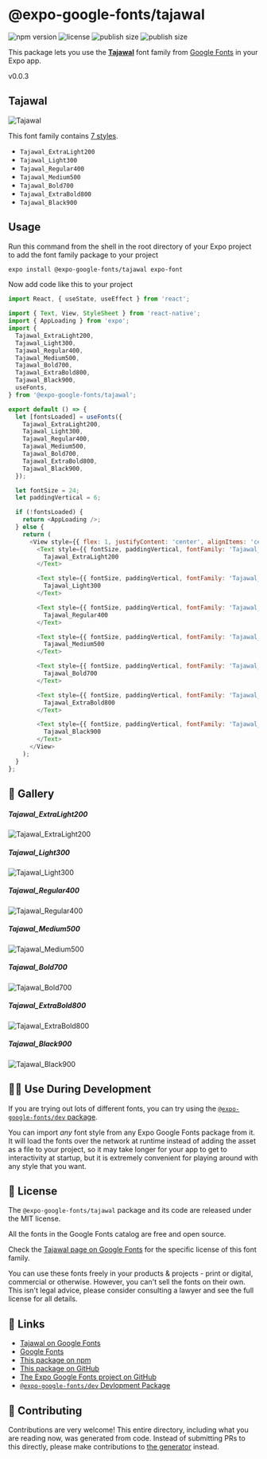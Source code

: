 # @expo-google-fonts/tajawal

![npm version](https://flat.badgen.net/npm/v/@expo-google-fonts/tajawal)
![license](https://flat.badgen.net/github/license/expo/google-fonts)
![publish size](https://flat.badgen.net/packagephobia/install/@expo-google-fonts/tajawal)
![publish size](https://flat.badgen.net/packagephobia/publish/@expo-google-fonts/tajawal)

This package lets you use the [**Tajawal**](https://fonts.google.com/specimen/Tajawal) font family from [Google Fonts](https://fonts.google.com/) in your Expo app.

v0.0.3

## Tajawal

![Tajawal](./font-family.png)

This font family contains [7 styles](#-gallery).

- `Tajawal_ExtraLight200`
- `Tajawal_Light300`
- `Tajawal_Regular400`
- `Tajawal_Medium500`
- `Tajawal_Bold700`
- `Tajawal_ExtraBold800`
- `Tajawal_Black900`

## Usage

Run this command from the shell in the root directory of your Expo project to add the font family package to your project
```sh
expo install @expo-google-fonts/tajawal expo-font
```

Now add code like this to your project
```js
import React, { useState, useEffect } from 'react';

import { Text, View, StyleSheet } from 'react-native';
import { AppLoading } from 'expo';
import {
  Tajawal_ExtraLight200,
  Tajawal_Light300,
  Tajawal_Regular400,
  Tajawal_Medium500,
  Tajawal_Bold700,
  Tajawal_ExtraBold800,
  Tajawal_Black900,
  useFonts,
} from '@expo-google-fonts/tajawal';

export default () => {
  let [fontsLoaded] = useFonts({
    Tajawal_ExtraLight200,
    Tajawal_Light300,
    Tajawal_Regular400,
    Tajawal_Medium500,
    Tajawal_Bold700,
    Tajawal_ExtraBold800,
    Tajawal_Black900,
  });

  let fontSize = 24;
  let paddingVertical = 6;

  if (!fontsLoaded) {
    return <AppLoading />;
  } else {
    return (
      <View style={{ flex: 1, justifyContent: 'center', alignItems: 'center' }}>
        <Text style={{ fontSize, paddingVertical, fontFamily: 'Tajawal_ExtraLight200' }}>
          Tajawal_ExtraLight200
        </Text>

        <Text style={{ fontSize, paddingVertical, fontFamily: 'Tajawal_Light300' }}>
          Tajawal_Light300
        </Text>

        <Text style={{ fontSize, paddingVertical, fontFamily: 'Tajawal_Regular400' }}>
          Tajawal_Regular400
        </Text>

        <Text style={{ fontSize, paddingVertical, fontFamily: 'Tajawal_Medium500' }}>
          Tajawal_Medium500
        </Text>

        <Text style={{ fontSize, paddingVertical, fontFamily: 'Tajawal_Bold700' }}>
          Tajawal_Bold700
        </Text>

        <Text style={{ fontSize, paddingVertical, fontFamily: 'Tajawal_ExtraBold800' }}>
          Tajawal_ExtraBold800
        </Text>

        <Text style={{ fontSize, paddingVertical, fontFamily: 'Tajawal_Black900' }}>
          Tajawal_Black900
        </Text>
      </View>
    );
  }
};

```

## 🔡 Gallery

##### Tajawal_ExtraLight200
![Tajawal_ExtraLight200](./1591b1d4b425865ad56f27769d7904f608af3a947ce4a365c5e6f1a66ed36c5c.ttf.png)

##### Tajawal_Light300
![Tajawal_Light300](./96516512d599f345601934621e5ddc2b61c7967d59e4ee3bea24cb11c9f720d8.ttf.png)

##### Tajawal_Regular400
![Tajawal_Regular400](./6008a589c04e1cca5b78ecd73eb5f54a525670df2d3627fcddac202dac0b8db5.ttf.png)

##### Tajawal_Medium500
![Tajawal_Medium500](./efce394f1ebd252328bf21261a39ead5a083741b090a73e22bec34acbd910611.ttf.png)

##### Tajawal_Bold700
![Tajawal_Bold700](./647958c651db7515a77fab543f70f06386720821399060f8b1791b1dc23a845b.ttf.png)

##### Tajawal_ExtraBold800
![Tajawal_ExtraBold800](./354e92ab2c7c9b84b1e80ee6431ea8e8bc0fe58113d4afa3fbf186b193168ca5.ttf.png)

##### Tajawal_Black900
![Tajawal_Black900](./9953e51150483dc38b632c494f68d39e59b6c474716bc0ac3e9d997c4ec0df52.ttf.png)


## 👩‍💻 Use During Development

If you are trying out lots of different fonts, you can try using the [`@expo-google-fonts/dev` package](https://github.com/expo/google-fonts/tree/master/font-packages/dev#readme).

You can import *any* font style from any Expo Google Fonts package from it. It will load the fonts
over the network at runtime instead of adding the asset as a file to your project, so it may take longer
for your app to get to interactivity at startup, but it is extremely convenient
for playing around with any style that you want.

## 📖 License

The `@expo-google-fonts/tajawal` package and its code are released under the MIT license.

All the fonts in the Google Fonts catalog are free and open source.

Check the [Tajawal page on Google Fonts](https://fonts.google.com/specimen/Tajawal) for the specific license of this font family.

You can use these fonts freely in your products & projects - print or digital, commercial or otherwise. However, you can't sell the fonts on their own. This isn't legal advice, please consider consulting a lawyer and see the full license for all details.

## 🔗 Links

- [Tajawal on Google Fonts](https://fonts.google.com/specimen/Tajawal)
- [Google Fonts](https://fonts.google.com/)
- [This package on npm](https://www.npmjs.com/package/@expo-google-fonts/tajawal)
- [This package on GitHub](https://github.com/expo/google-fonts/tree/master/font-packages/tajawal)
- [The Expo Google Fonts project on GitHub](https://github.com/expo/google-fonts)
- [`@expo-google-fonts/dev` Devlopment Package](https://github.com/expo/google-fonts/tree/master/font-packages/dev)


## 🤝 Contributing

Contributions are very welcome! This entire directory, including what you are reading now, was generated from code. Instead of submitting PRs to this directly, please make contributions to [the generator](https://github.com/expo/google-fonts/tree/master/packages/generator) instead.
